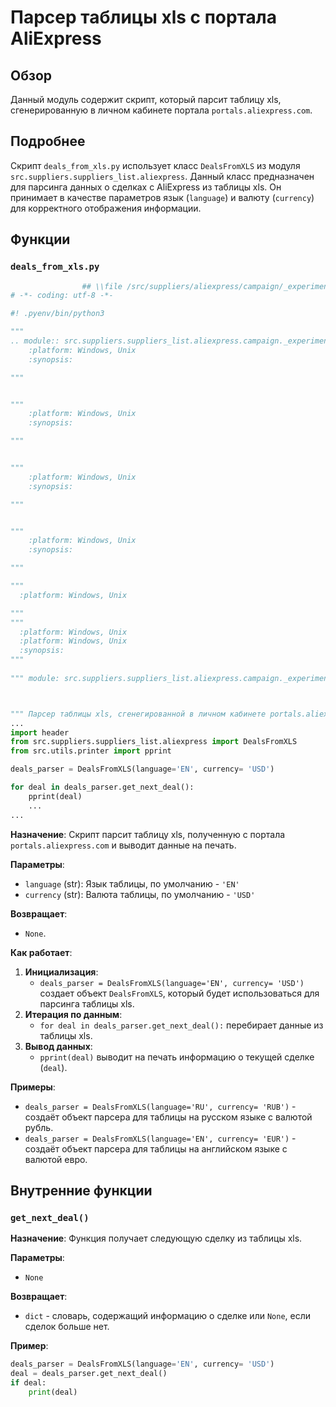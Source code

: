 # Парсер таблицы xls с портала AliExpress

## Обзор

Данный модуль содержит скрипт, который парсит таблицу xls, сгенерированную в личном кабинете портала `portals.aliexpress.com`. 

## Подробнее

Скрипт `deals_from_xls.py`  использует класс `DealsFromXLS` из модуля `src.suppliers.suppliers_list.aliexpress`. 
Данный класс  предназначен для парсинга данных о сделках с AliExpress из таблицы xls. 
Он принимает в качестве параметров язык (`language`) и валюту (`currency`) для корректного отображения информации.

##  Функции

### `deals_from_xls.py`

```python
                ## \\file /src/suppliers/aliexpress/campaign/_experiments/deals_from_xls.py
# -*- coding: utf-8 -*-

#! .pyenv/bin/python3

"""
.. module:: src.suppliers.suppliers_list.aliexpress.campaign._experiments 
	:platform: Windows, Unix
	:synopsis:

"""


"""
	:platform: Windows, Unix
	:synopsis:

"""


"""
	:platform: Windows, Unix
	:synopsis:

"""


"""
	:platform: Windows, Unix
	:synopsis:

"""

"""
  :platform: Windows, Unix

"""
"""
  :platform: Windows, Unix
  :platform: Windows, Unix
  :synopsis:
"""
  
""" module: src.suppliers.suppliers_list.aliexpress.campaign._experiments """



""" Парсер таблицы xls, сгенегированной в личном кабинете portals.aliexpress.com"""
...
import header
from src.suppliers.suppliers_list.aliexpress import DealsFromXLS 
from src.utils.printer import pprint

deals_parser = DealsFromXLS(language='EN', currency= 'USD')

for deal in deals_parser.get_next_deal():
    pprint(deal)
    ...
...


```

**Назначение**: Скрипт парсит таблицу xls, полученную с портала `portals.aliexpress.com` и выводит данные на печать.

**Параметры**:

-  `language` (str): Язык таблицы, по умолчанию - `'EN'`
-  `currency` (str): Валюта таблицы, по умолчанию - `'USD'`

**Возвращает**:
-  `None`.

**Как работает**:

1. **Инициализация**:
   -  `deals_parser = DealsFromXLS(language='EN', currency= 'USD')` создает объект `DealsFromXLS`, который будет использоваться для парсинга таблицы xls.
2. **Итерация по данным**:
   -  `for deal in deals_parser.get_next_deal():`  перебирает данные из таблицы xls.
3. **Вывод данных**:
   -  `pprint(deal)` выводит на печать информацию о текущей сделке (`deal`).

**Примеры**:

-  `deals_parser = DealsFromXLS(language='RU', currency= 'RUB')` - создаёт объект парсера для таблицы на русском языке с валютой рубль.
-  `deals_parser = DealsFromXLS(language='EN', currency= 'EUR')` - создаёт объект парсера для таблицы на английском языке с валютой евро.


## Внутренние функции

###  `get_next_deal()`

**Назначение**: Функция получает следующую сделку из таблицы xls. 

**Параметры**: 
-  `None`

**Возвращает**: 
-  `dict` - словарь, содержащий информацию о сделке или `None`, если сделок больше нет.

**Пример**:

```python
deals_parser = DealsFromXLS(language='EN', currency= 'USD')
deal = deals_parser.get_next_deal()
if deal:
    print(deal)
```


```markdown